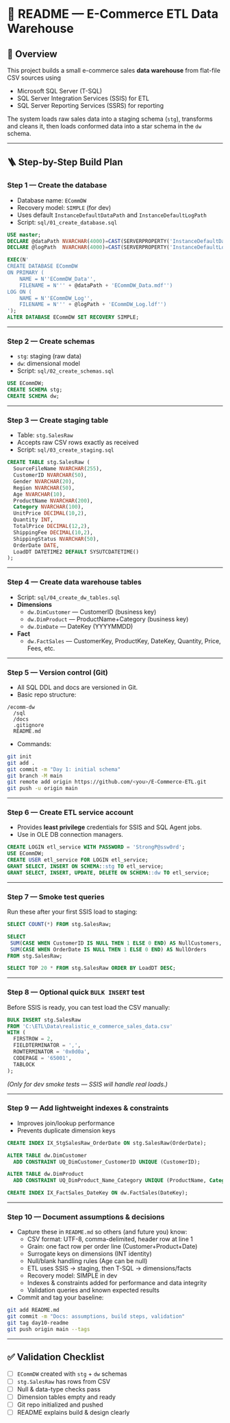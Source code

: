 # 📘 README — E-Commerce ETL Data Warehouse

## 📝 Overview
This project builds a small e-commerce sales **data warehouse** from flat-file CSV sources using  
- Microsoft SQL Server (T-SQL)  
- SQL Server Integration Services (SSIS) for ETL  
- SQL Server Reporting Services (SSRS) for reporting  

The system loads raw sales data into a staging schema (`stg`), transforms and cleans it, then loads conformed data into a star schema in the `dw` schema.  

---

## 🪜 Step-by-Step Build Plan

### **Step 1 — Create the database**
- Database name: `ECommDW`
- Recovery model: `SIMPLE` (for dev)
- Uses default `InstanceDefaultDataPath` and `InstanceDefaultLogPath`
- Script: `sql/01_create_database.sql`

```sql
USE master;
DECLARE @dataPath NVARCHAR(4000)=CAST(SERVERPROPERTY('InstanceDefaultDataPath') AS NVARCHAR(4000));
DECLARE @logPath  NVARCHAR(4000)=CAST(SERVERPROPERTY('InstanceDefaultLogPath') AS NVARCHAR(4000));

EXEC(N'
CREATE DATABASE ECommDW
ON PRIMARY (
    NAME = N''ECommDW_Data'',
    FILENAME = N''' + @dataPath + 'ECommDW_Data.mdf'')
LOG ON (
    NAME = N''ECommDW_Log'',
    FILENAME = N''' + @logPath + 'ECommDW_Log.ldf'')
');
ALTER DATABASE ECommDW SET RECOVERY SIMPLE;
```

---

### **Step 2 — Create schemas**
- `stg`: staging (raw data)
- `dw`: dimensional model
- Script: `sql/02_create_schemas.sql`

```sql
USE ECommDW;
CREATE SCHEMA stg;
CREATE SCHEMA dw;
```

---

### **Step 3 — Create staging table**
- Table: `stg.SalesRaw`
- Accepts raw CSV rows exactly as received
- Script: `sql/03_create_staging.sql`

```sql
CREATE TABLE stg.SalesRaw (
  SourceFileName NVARCHAR(255),
  CustomerID NVARCHAR(50),
  Gender NVARCHAR(20),
  Region NVARCHAR(50),
  Age NVARCHAR(10),
  ProductName NVARCHAR(200),
  Category NVARCHAR(100),
  UnitPrice DECIMAL(10,2),
  Quantity INT,
  TotalPrice DECIMAL(12,2),
  ShippingFee DECIMAL(10,2),
  ShippingStatus NVARCHAR(50),
  OrderDate DATE,
  LoadDT DATETIME2 DEFAULT SYSUTCDATETIME()
);
```

---

### **Step 4 — Create data warehouse tables**
- Script: `sql/04_create_dw_tables.sql`
- **Dimensions**
  - `dw.DimCustomer` — CustomerID (business key)
  - `dw.DimProduct` — ProductName+Category (business key)
  - `dw.DimDate` — DateKey (YYYYMMDD)
- **Fact**
  - `dw.FactSales` — CustomerKey, ProductKey, DateKey, Quantity, Price, Fees, etc.

---

### **Step 5 — Version control (Git)**
- All SQL DDL and docs are versioned in Git.
- Basic repo structure:
```
/ecomm-dw
  /sql
  /docs
  .gitignore
  README.md
```
- Commands:
```bash
git init
git add .
git commit -m "Day 1: initial schema"
git branch -M main
git remote add origin https://github.com/<you>/E-Commerce-ETL.git
git push -u origin main
```

---

### **Step 6 — Create ETL service account**
- Provides **least privilege** credentials for SSIS and SQL Agent jobs.
- Use in OLE DB connection managers.

```sql
CREATE LOGIN etl_service WITH PASSWORD = 'StrongP@ssw0rd';
USE ECommDW;
CREATE USER etl_service FOR LOGIN etl_service;
GRANT SELECT, INSERT ON SCHEMA::stg TO etl_service;
GRANT SELECT, INSERT, UPDATE, DELETE ON SCHEMA::dw TO etl_service;
```

---

### **Step 7 — Smoke test queries**
Run these after your first SSIS load to staging:

```sql
SELECT COUNT(*) FROM stg.SalesRaw;

SELECT
 SUM(CASE WHEN CustomerID IS NULL THEN 1 ELSE 0 END) AS NullCustomers,
 SUM(CASE WHEN OrderDate IS NULL THEN 1 ELSE 0 END) AS NullOrders
FROM stg.SalesRaw;

SELECT TOP 20 * FROM stg.SalesRaw ORDER BY LoadDT DESC;
```

---

### **Step 8 — Optional quick `BULK INSERT` test**
Before SSIS is ready, you can test load the CSV manually:

```sql
BULK INSERT stg.SalesRaw
FROM 'C:\ETL\Data\realistic_e_commerce_sales_data.csv'
WITH (
  FIRSTROW = 2,
  FIELDTERMINATOR = ',',
  ROWTERMINATOR = '0x0d0a',
  CODEPAGE = '65001',
  TABLOCK
);
```

*(Only for dev smoke tests — SSIS will handle real loads.)*

---

### **Step 9 — Add lightweight indexes & constraints**
- Improves join/lookup performance
- Prevents duplicate dimension keys

```sql
CREATE INDEX IX_StgSalesRaw_OrderDate ON stg.SalesRaw(OrderDate);

ALTER TABLE dw.DimCustomer
  ADD CONSTRAINT UQ_DimCustomer_CustomerID UNIQUE (CustomerID);

ALTER TABLE dw.DimProduct
  ADD CONSTRAINT UQ_DimProduct_Name_Category UNIQUE (ProductName, Category);

CREATE INDEX IX_FactSales_DateKey ON dw.FactSales(DateKey);
```

---

### **Step 10 — Document assumptions & decisions**
- Capture these in `README.md` so others (and future you) know:
  - CSV format: UTF-8, comma-delimited, header row at line 1
  - Grain: one fact row per order line (Customer+Product+Date)
  - Surrogate keys on dimensions (INT identity)
  - Null/blank handling rules (Age can be null)
  - ETL uses SSIS → staging, then T-SQL → dimensions/facts
  - Recovery model: SIMPLE in dev
  - Indexes & constraints added for performance and data integrity
  - Validation queries and known expected results
- Commit and tag your baseline:
```bash
git add README.md
git commit -m "Docs: assumptions, build steps, validation"
git tag day10-readme
git push origin main --tags
```

---

## ✅ Validation Checklist
- [ ] `ECommDW` created with `stg` + `dw` schemas
- [ ] `stg.SalesRaw` has rows from CSV
- [ ] Null & data-type checks pass
- [ ] Dimension tables empty and ready
- [ ] Git repo initialized and pushed
- [ ] README explains build & design clearly
